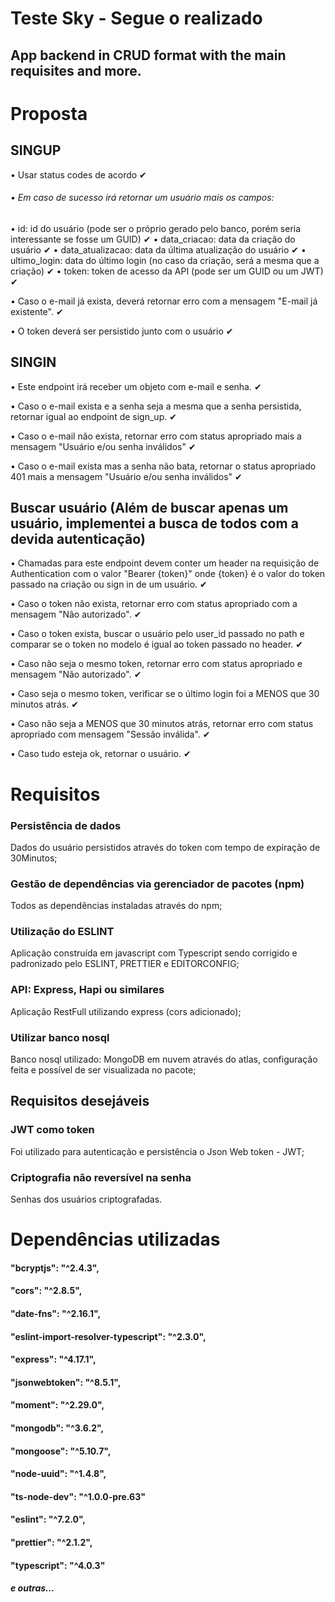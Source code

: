 # Teste Sky - Segue o realizado
## App backend in CRUD format with the main requisites and more.


# Proposta

## SINGUP

• Usar status codes de acordo ✔

###### • Em caso de sucesso irá retornar um usuário mais os campos: 
  • id: id do usuário (pode ser o próprio gerado pelo banco, porém seria interessante
  se fosse um GUID) ✔
  • data_criacao: data da criação do usuário ✔
  • data_atualizacao: data da última atualização do usuário ✔
  • ultimo_login: data do último login (no caso da criação, será a mesma que a
  criação) ✔
  • token: token de acesso da API (pode ser um GUID ou um JWT) ✔
 
 
 • Caso o e-mail já exista, deverá retornar erro com a mensagem "E-mail já
  existente". ✔
 
 • O token deverá ser persistido junto com o usuário ✔
 
 ## SINGIN
 
• Este endpoint irá receber um objeto com e-mail e senha. ✔

• Caso o e-mail exista e a senha seja a mesma que a senha persistida, retornar
igual ao endpoint de sign_up. ✔

• Caso o e-mail não exista, retornar erro com status apropriado mais a mensagem
"Usuário e/ou senha inválidos" ✔

• Caso o e-mail exista mas a senha não bata, retornar o status apropriado 401
mais a mensagem "Usuário e/ou senha inválidos" ✔

## Buscar usuário (Além de buscar apenas um usuário, implementei a busca de todos com a devida autenticação)
 
• Chamadas para este endpoint devem conter um header na requisição de
Authentication com o valor "Bearer {token}" onde {token} é o valor do token
passado na criação ou sign in de um usuário. ✔

• Caso o token não exista, retornar erro com status apropriado com a mensagem
"Não autorizado". ✔

• Caso o token exista, buscar o usuário pelo user_id passado no path e comparar
se o token no modelo é igual ao token passado no header. ✔

• Caso não seja o mesmo token, retornar erro com status apropriado e mensagem
"Não autorizado". ✔

• Caso seja o mesmo token, verificar se o último login foi a MENOS que 30
minutos atrás. ✔

• Caso não seja a MENOS que 30 minutos atrás, retornar erro com status
apropriado com mensagem "Sessão inválida". ✔

• Caso tudo esteja ok, retornar o usuário. ✔

# Requisitos

### Persistência de dados
  Dados do usuário persistidos através do token com tempo de expiração de 30Minutos;
 
### Gestão de dependências via gerenciador de pacotes (npm)
  Todos as dependências instaladas através do npm;
  
### Utilização do ESLINT
  Aplicação construída em javascript com Typescript sendo corrigido e padronizado pelo ESLINT, 
  PRETTIER e EDITORCONFIG;
  
### API: Express, Hapi ou similares
  Aplicação RestFull utilizando express (cors adicionado);
  
### Utilizar banco nosql
  Banco nosql utilizado: MongoDB em nuvem através do atlas, configuração feita e possível de ser
  visualizada no pacote;
  
## Requisitos desejáveis
  
### JWT como token
  Foi utilizado para autenticação e persistência o Json Web token - JWT;
  
### Criptografia não reversível na senha
  Senhas dos usuários criptografadas.
  
# Dependências utilizadas

#### "bcryptjs": "^2.4.3",
#### "cors": "^2.8.5",
#### "date-fns": "^2.16.1",
#### "eslint-import-resolver-typescript": "^2.3.0",
#### "express": "^4.17.1",
#### "jsonwebtoken": "^8.5.1",
#### "moment": "^2.29.0",
#### "mongodb": "^3.6.2",
#### "mongoose": "^5.10.7",
#### "node-uuid": "^1.4.8",
#### "ts-node-dev": "^1.0.0-pre.63"
#### "eslint": "^7.2.0",
#### "prettier": "^2.1.2",
#### "typescript": "^4.0.3"
##### e outras...
